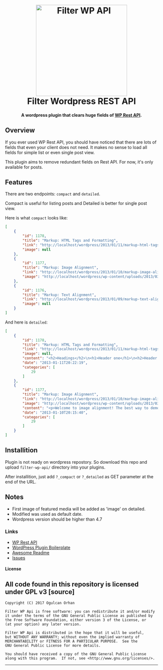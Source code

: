 <h1 align="center">
	<br>
	<img src="https://raw.githubusercontent.com/ogulcan/filter-wp-api/master/img/icon.png" alt="Filter WP API" width="300"></a>
  	<br>
  	Filter Wordpress REST API
  	<br>
</h1>


<h4 align="center">A wordpress plugin that clears huge fields of <a href="https://developer.wordpress.org/rest-api/" target="_blank">WP Rest API</a>.</h4>

## Overview

If you ever used WP Rest API, you should have noticed that there are lots of fields that even your client does not need. It makes no sense to load all fields for simple list or even single post view.

This plugin aims to remove redundant fields on Rest API. For now, it's only available for posts.

## Features

There are two endpoints: `compact` and `detailed`. 

Compact is useful for listing posts and Detailed is better for single post view.

Here is what `compact` looks like:

```json
[
	{
		"id": 1178,
		"title": "Markup: HTML Tags and Formatting",
		"link": "http://localhost/wordpress/2013/01/11/markup-html-tags-and-formatting/",
		"image": null
	},
	{
		"id": 1177,
		"title": "Markup: Image Alignment",
		"link": "http://localhost/wordpress/2013/01/10/markup-image-alignment/",
		"image": "http://localhost/wordpress/wp-content/uploads/2013/03/soworthloving-wallpaper.jpg"
	},
	{
		"id": 1176,
		"title": "Markup: Text Alignment",
		"link": "http://localhost/wordpress/2013/01/09/markup-text-alignment/",
		"image": null
	}
]
``` 

And here is `detailed`:

```json
[
	{
		"id": 1178,
		"title": "Markup: HTML Tags and Formatting",
		"link": "http://localhost/wordpress/2013/01/11/markup-html-tags-and-formatting/",
		"image": null,
		"content": "<h2>Headings</h2>\n<h1>Header one</h1>\n<h2>Header two</h2>\n<h3>Header three</h3>\n<h4>Header four</h4>\n<h5>Header five</h5>\n<h6>Header six</h6>\n<h2>Blockquotes</h2>\n<p>Single line blockquote:</p>\n<blockquote><p>Stay hungry. Stay foolish.</p></blockquote>\n<p>Multi line blockquote with a cite reference:</p>\n<blockquote><p>People think focus means saying yes to the thing you&#8217;ve got to focus on. But that&#8217;s not what it means at all. It means saying no to the hundred other good ideas that there are. You have to pick carefully. I&#8217;m actually as proud of the things we haven&#8217;t done as the things I have done. Innovation is saying no to 1,000 things. </p></blockquote>\n<p><cite>Steve Jobs</cite> &#8211; Apple Worldwide Developers&#8217; Conference, 1997</p>\n<h2>Tables</h2>\n<table>\n<thead>\n<tr>\n<th>Employee</th>\n<th>Salary</th>\n<th></th>\n</tr>\n</thead>\n<tbody>\n<tr>\n<th><a href=\"http://example.org/\">John Doe</a></th>\n<td>$1</td>\n<td>Because that&#8217;s all Steve Jobs needed for a salary.</td>\n</tr>\n<tr>\n<th><a href=\"http://example.org/\">Jane Doe</a></th>\n<td>$100K</td>\n<td>For all the blogging she does.</td>\n</tr>\n<tr>\n<th><a href=\"http://example.org/\">Fred Bloggs</a></th>\n<td>$100M</td>\n<td>Pictures are worth a thousand words, right? So Jane x 1,000.</td>\n</tr>\n<tr>\n<th><a href=\"http://example.org/\">Jane Bloggs</a></th>\n<td>$100B</td>\n<td>With hair like that?!",
		"date": "2013-01-11T20:22:19",
		"categories": [
			29
		]
	},
	{
		"id": 1177,
		"title": "Markup: Image Alignment",
		"link": "http://localhost/wordpress/2013/01/10/markup-image-alignment/",
		"image": "http://localhost/wordpress/wp-content/uploads/2013/03/soworthloving-wallpaper.jpg",
		"content": "<p>Welcome to image alignment! The best way to demonstrate the ebb and flow of the various image positioning options is to nestle them snuggly among an ocean of words. Grab a paddle and let&#8217;s get started.</p>\n<p>On the topic of alignment, it should be noted that users can choose from the options of <em>None</em>, <em>Left</em>, <em>Right, </em>and <em>Center</em>. In addition, they also get the options of <em>Thumbnail</em>, <em>Medium</em>, <em>Large</em> &amp; <em>Fullsize</em>.</p>\n<p style=\"text-align:center;\"><img class=\"size-full wp-image-906 aligncenter\" title=\"Image Alignment 580x300\" alt=\"Image Alignment 580x300\" src=\"http://localhost:8888/wordpress/wp-content/uploads/2013/03/image-alignment-580x300.jpg\" width=\"580\" height=\"300\" /></p>\n<p>The image above happens to be <em><strong>centered</strong></em>.</p>\n<p><strong><img class=\"size-full wp-image-904 alignleft\" title=\"Image Alignment 150x150\" alt=\"Image Alignment 150x150\" src=\"http://localhost:8888/wordpress/wp-content/uploads/2013/03/image-alignment-150x150.jpg\" width=\"150\" height=\"150\" /></strong>The rest of this paragraph is filler for the sake of seeing the text wrap around the 150&#215;150 image, which is <em><strong>left aligned</strong></em>.",
		"date": "2013-01-10T20:15:40",
		"categories": [
			29
		]
	}
]
``` 

## Installition

Plugin is not ready on wordpress repostory. So download this repo and upload `filter-wp-api/` directory into your plugins. 

After installition, just add `?_compact` or `?_detailed` as GET parameter at the end of the URL.

## Notes

* First image of featured media will be added as 'image' on detailed.
* Modified was used as default date.
* Wordpress version should be higher than 4.7

### Links

* [WP Rest API](https://developer.wordpress.org/rest-api/)
* [WordPress Plugin Boilerplate](https://github.com/DevinVinson/WordPress-Plugin-Boilerplate)
* [Awesome Readme](https://github.com/matiassingers/awesome-readme)
* [Issues](https://github.com/ogulcan/filter-wp-api/issues)

#### License

All code found in this repository is licensed under GPL v3
[source]
----
    Copyright (C) 2017 Ogulcan Orhan

    Filter WP Api is free software: you can redistribute it and/or modify
    it under the terms of the GNU General Public License as published by
    the Free Software Foundation, either version 3 of the License, or
    (at your option) any later version.

    Filter WP Api is distributed in the hope that it will be useful,
    but WITHOUT ANY WARRANTY; without even the implied warranty of
    MERCHANTABILITY or FITNESS FOR A PARTICULAR PURPOSE.  See the
    GNU General Public License for more details.

    You should have received a copy of the GNU General Public License
    along with this program.  If not, see <http://www.gnu.org/licenses/>.
----
